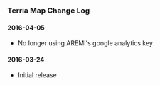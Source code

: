 ### Terria Map Change Log

#### 2016-04-05

* No longer using AREMI's google analytics key

#### 2016-03-24

* Initial release

